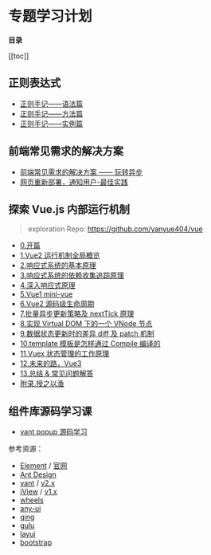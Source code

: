 # 专题学习计划

**目录**

[[toc]]

## 正则表达式

- [正则手记——语法篇](/topic/regex/正则手记——语法篇.html)
- [正则手记——方法篇](/topic/regex/正则手记——方法篇.html)
- [正则手记——实例篇](/topic/regex/正则手记——实例篇.html)

## 前端常见需求的解决方案

- [前端常见需求的解决方案 —— 玩转异步](https://yanyue404.github.io/blog/posts/?id=248)
- [网页重新部署，通知用户-最佳实践](https://juejin.cn/post/7209234917288886331)

## 探索 Vue.js 内部运行机制

> exploration Repo: https://github.com/yanyue404/vue

- [0.开篇](/topic/vue-explore/0.开篇.html)
- [1.Vue2 运行机制全局概览](/topic/vue-explore/1.Vue2%20运行机制全局概览.html)
- [2.响应式系统的基本原理](/topic/vue-explore/2.响应式系统的基本原理.html)
- [3.响应式系统的依赖收集追踪原理](/topic/vue-explore/3.响应式系统的依赖收集追踪原理.html)
- [4.深入响应式原理](/topic/vue-explore/4.深入响应式原理.html)
- [5.Vue1 mini-vue](/topic/vue-explore/5.Vue1%20mini-vue.html)
- [6.Vue2 源码级生命周期](/topic/vue-explore/6.Vue2%20源码级生命周期.html)
- [7.批量异步更新策略及 nextTick 原理](/topic/vue-explore/7.批量异步更新策略及%20nextTick%20原理.html)
- [8.实现 Virtual DOM 下的一个 VNode 节点](/topic/vue-explore/8.实现%20Virtual%20DOM%20下的一个%20VNode%20节点.html)
- [9.数据状态更新时的差异 diff 及 patch 机制](/topic/vue-explore/9.数据状态更新时的差异%20diff%20及%20patch%20机制.html)
- [10.template 模板是怎样通过 Compile 编译的](/topic/vue-explore/10.template%20模板是怎样通过%20Compile%20编译的.html)
- [11.Vuex 状态管理的工作原理](/topic/vue-explore/11.Vuex%20状态管理的工作原理.html)
- [12.未来的路，Vue3](/topic/vue-explore/12.未来的路，Vue3.html)
- [13.总结 & 常见问题解答](/topic/vue-explore/13.总结%20&%20常见问题解答.html)
- [附录.授之以渔](/topic/vue-explore/附录.授之以渔.html)

## 组件库源码学习课

- [vant popup 源码学习](https://github.com/yanyue404/blog/issues/250)

参考资源：

- [Element](https://github.com/ElemeFE/element) / [官网](https://element.eleme.cn/#/zh-CN)
- [Ant Design](https://ant.design/)
- [vant](https://github.com/youzan/vant) / [v2.x](https://github.com/youzan/vant/tree/2.x/src)
- [iView](https://www.iviewui.com/) / [v1.x](https://github.com/iview/iview/tree/1.x/src/components)
- [wheels](https://github.com/FrankFang/wheels)
- [any-ui](https://github.com/any86/any-ui)
- [qing](https://github.com/veedrin/qing)
- [gulu](https://github.com/FrankFang/gulu)
- [layui](https://www.layui.com/)
- [bootstrap](https://www.bootcss.com/)
